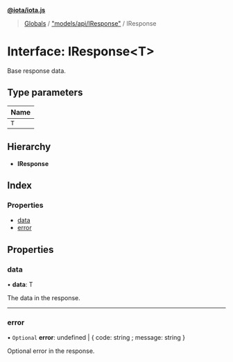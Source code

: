 **[@iota/iota.js](../README.md)**

> [Globals](../README.md) / ["models/api/IResponse"](../modules/_models_api_iresponse_.md) / IResponse

# Interface: IResponse<T\>

Base response data.

## Type parameters

Name |
------ |
`T` |

## Hierarchy

* **IResponse**

## Index

### Properties

* [data](_models_api_iresponse_.iresponse.md#data)
* [error](_models_api_iresponse_.iresponse.md#error)

## Properties

### data

•  **data**: T

The data in the response.

___

### error

• `Optional` **error**: undefined \| { code: string ; message: string  }

Optional error in the response.
